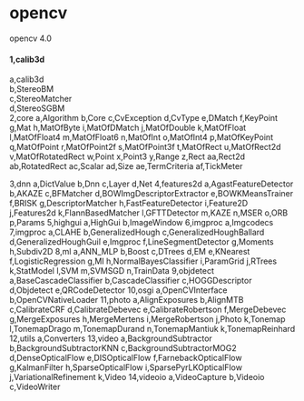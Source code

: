 # opencv
opencv 4.0
<h4>1,calib3d</h4> 
<div>  a,calib3d  <br>
       b,StereoBM <br>
       c,StereoMatcher <br>
       d,StereoSGBM <br>
</div>
2,core
  a,Algorithm
  b,Core
  c,CvException
  d,CvType
  e,DMatch
  f,KeyPoint
  g,Mat
  h,MatOfByte
  i,MatOfDMatch
  j,MatOfDouble
  k,MatOfFloat
  l,MatOfFloat4
  m,MatOfFloat6
  n,MatOfInt
  o,MatOfInt4
  p,MatOfKeyPoint
  q,MatOfPoint
  r,MatOfPoint2f
  s,MatOfPoint3f
  t,MatOfRect
  u,MatOfRect2d
  v,MatOfRotatedRect
  w,Point
  x,Point3
  y,Range
  z,Rect
  aa,Rect2d
  ab,RotatedRect
  ac,Scalar
  ad,Size
  ae,TermCriteria
  af,TickMeter
 
3,dnn
   a,DictValue
   b,Dnn
   c,Layer
   d,Net
4,features2d
   a,AgastFeatureDetector
   b,AKAZE
   c,BFMatcher
   d,BOWImgDescriptorExtractor
   e,BOWKMeansTrainer
   f,BRISK
   g,DescriptorMatcher
   h,FastFeatureDetector
   i,Feature2D
   j,Features2d
   k,FlannBasedMatcher
   l,GFTTDetector
   m,KAZE
   n,MSER
   o,ORB
   p,Params
5,highgui
   a,HighGui
   b,ImageWindow
6,imgproc
   a,Imgcodecs
7,imgproc
   a,CLAHE
   b,GeneralizedHough
   c,GeneralizedHoughBallard
   d,GeneralizedHoughGuil
   e,Imgproc
   f,LineSegmentDetector
   g,Moments
   h,Subdiv2D
8,ml
   a,ANN_MLP
   b,Boost
   c,DTrees
   d,EM
   e,KNearest
   f,LogisticRegression
   g,MI
   h,NormalBayesClassifier
   i,ParamGrid
   j,RTrees
   k,StatModel
   l,SVM
   m,SVMSGD
   n,TrainData
9,objdetect
   a,BaseCascadeClassifier
   b,CascadeClassifier
   c,HOGGDescriptor
   d,Objdetect
   e,QRCodeDetector
10,osgi
   a,OpenCVInterface
   b,OpenCVNativeLoader
11,photo
   a,AlignExposures
   b,AlignMTB
   c,CalibrateCRF
   d,CalibrateDebevec
   e,CalibrateRobertson
   f,MergeDebevec
   g,MergeExposures
   h,MergeMertens
   i,MergeRobertson
   j,Photo
   k,Tonemap
   l,TonemapDrago
   m,TonemapDurand
   n,TonemapMantiuk
   k,TonemapReinhard
12,utils
   a,Converters
13,video
   a,BackgroundSubtractor
   b,BackgroundSubtractorKNN
   c,BackgroundSubtractorMOG2
   d,DenseOpticalFlow
   e,DISOpticalFlow
   f,FarnebackOpticalFlow
   g,KalmanFilter
   h,SparseOpticalFlow
   i,SparsePyrLKOpticalFlow
   j,VariationalRefinement
   k,Video
14,videoio
   a,VideoCapture
   b,Videoio
   c,VideoWriter   
